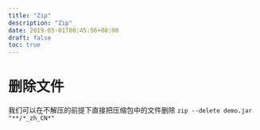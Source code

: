 ```yaml
---
title: "Zip"
description: "Zip"
date: 2019-05-01T00:45:56+08:00
draft: false
toc: true
---
```


# 删除文件

我们可以在不解压的前提下直接把压缩包中的文件删除 `zip --delete demo.jar "**/*_zh_CN*"`

